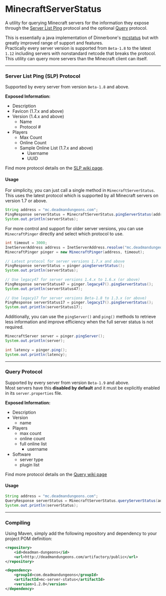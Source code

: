 # MinecraftServerStatus

A utility for querying Minecraft servers for the information they expose through the [Server List Ping](http://wiki.vg/Server_List_Ping) protocol and the optional [Query](http://wiki.vg/Query) protocol.

This is essentially a java implementation of Dinnerbone's [mcstatus](https://github.com/Dinnerbone/mcstatus) but with greatly improved range of support and features.  
Practically every server version is supported from `Beta-1.8` to the latest `1.12` including servers with nonstandard netcode that breaks the protocol.  This utility can query more servers than the Minecraft client can itself.

---

### Server List Ping (SLP) Protocol

Supported by every server from version `Beta-1.8` and above.

**Exposed Information:**
- Description
- Favicon (1.7.x and above)
- Version (1.4.x and above)
  - Name
  - Protocol #
- Players
  - Max Count
  - Online Count
  - Sample Online List (1.7.x and above)
    - Username
    - UUID

Find more protocol details on the [SLP wiki page](http://wiki.vg/Server_List_Ping).

#### Usage

For simplicity, you can just call a single method in `MinecraftServerStatus`.  
This uses the latest protocol which is supported by all Minecraft servers on version 1.7 or above.
```java
String address = "mc.deadmandungeons.com";
PingResponse serverStatus = MinecraftServerStatus.pingServerStatus(address);
System.out.println(serverStatus);
```

For more control and support for older server versions, you can use `MinecraftPinger` directly and select which protocol to use.

```java
int timeout = 3000;
InetServerAddress address = InetServerAddress.resolve("mc.deadmandungeons.com");
MinecraftPinger pinger = new MinecraftPinger(address, timeout);
 
// Latest protocol for server versions 1.7.x and above
PingResponse serverStatus = pinger.pingServerStatus();
System.out.println(serverStatus);
 
// Use legacy47 for server versions 1.4.x to 1.6.x (or above)
PingResponse serverStatus47 = pinger.legacy47().pingServerStatus();
System.out.println(serverStatus47);
 
// Use legacy17 for server versions Beta-1.8 to 1.3.x (or above)
PingResponse serverStatus17 = pinger.legacy17().pingServerStatus();
System.out.println(serverStatus17);
```

Additionally, you can use the `pingServer()` and `ping()` methods to retrieve less information and improve efficiency when the full server status is not required.
```java
MinecraftServer server = pinger.pingServer();
System.out.println(server);
 
int latency = pinger.ping();
System.out.println(latency);
```

---

### Query Protocol
Supported by every server from version `Beta-1.9` and above.  
Most servers have this **disabled by default** and it must be explicitly enabled in its `server.properties` file.

**Exposed Information:**
- Description
- Version
  - name
- Players
  - max count
  - online count
  - full online list
    - username
- Software
  - server type
  - plugin list

Find more protocol details on the [Query wiki page](http://wiki.vg/Query)

#### Usage

```java
String address = "mc.deadmandungeons.com";
QueryResponse serverStatus = MinecraftServerStatus.queryServerStatus(address);
System.out.println(serverStatus);
```

---

### Compiling

Using Maven, simply add the following repository and dependency to your project POM definition:
```xml
<repository>
	<id>deadman-dungeons</id>
	<url>http://deadmandungeons.com/artifactory/public</url>
</repository>
```
```xml
<dependency>
    <groupId>com.deadmandungeons</groupId>
    <artifactId>mc-server-status</artifactId>
    <version>1.2.0</version>
</dependency>
```
